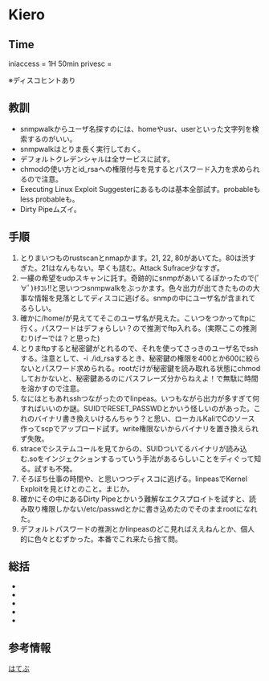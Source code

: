 # Kiero

## Time
iniaccess = 1H 50min
privesc = 

※ディスコヒントあり

## 教訓
- snmpwalkからユーザ名探すのには、homeやusr、userといった文字列を検索するのがいい。
- snmpwalkはとりま長く実行しておく。
- デフォルトクレデンシャルは全サービスに試す。
- chmodの使い方とid_rsaへの権限付与を見するとパスワード入力を求められるので注意。
- Executing Linux Exploit Suggesterにあるものは基本全部試す。probableもless probableも。
- Dirty Pipeムズイ。

## 手順
1. とりまいつものrustscanとnmapかます。21, 22, 80があいてた。80は渋すぎた。21はなんもない。早くも詰む。Attack Sufrace少なすぎ。
2. 一縷の希望をudpスキャンに託す。奇跡的にsnmpがあいてるぽかったので(ﾟ∀ﾟ)ｷﾀｺﾚ!!と思いつつsnmpwalkをぶっかます。色々出力が出てきたものの大事な情報を見落としてディスコに逃げる。snmpの中にユーザ名が含まれてるらしい。
3. 確かに/home/が見えててそこのユーザ名が見えた。こいつをつかってftpに行く。パスワードはデフォらしい？ので推測でftp入れる。(実際ここの推測むりげーでは？と思った)
4. とりまftpすると秘密鍵がとれるので、それを使ってさっきのユーザ名でsshする。注意として、-i ./id_rsaするとき、秘密鍵の権限を400とか600に絞らないとパスワード求められる。rootだけが秘密鍵を読み取れる状態にchmodしておかないと、秘密鍵あるのにパスフレーズ分からねえよ！で無駄に時間を溶かすので注意。
5. なにはともあれsshつながったのでlinpeas。いつもながら出力が多すぎて何すればいいのか謎。SUIDでRESET_PASSWDとかいう怪しいのがあった。これのバイナリ書き換えいけるんちゃう？と思い、ローカルKaliでCのソース作ってscpでアップロード試す。write権限ないからバイナリを置き換えられず失敗。
6. straceでシステムコールを見てからの、SUIDついてるバイナリが読み込む.soをインジェクションするっていう手法があるらしいことをディぐって知る。試すも不発。
7. そろぼち仕事の時間や、と思いつつディスコに逃げる。linpeasでKernel Exploitを見とけとのこと。まじか。
8. 確かにその中にあるDirty Pipeとかいう難解なエクスプロイトを試すと、読み取り権限しかない/etc/passwdとかに書き込めたのでそのままrootになれた。
9. デフォルトパスワードの推測とかlinpeasのどこ見ればええねんとか、個人的に色々とむずかった。本番でこれ来たら捨て問。


## 総括
- 
- 
- 
- 
- 


## 参考情報
[はてぶ](https://knqyf263.hatenablog.com/entry/2022/03/11/105130)